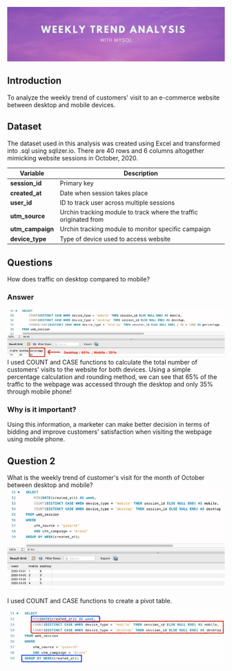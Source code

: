 ![Banner](https://github.com/Hafizah/Trend-Analysis-using-MySQL/blob/main/Images/banner.png)
## Introduction
To analyze the weekly trend of customers' visit to an e-commerce website between desktop and mobile devices.

## Dataset
The dataset used in this analysis was created using Excel and transformed into .sql using sqlizer.io. There are 40 rows and 6 columns altogether mimicking website sessions in October, 2020.

Variable | Description
---- | -------
**session_id** | Primary key
**created_at** | Date when session takes place
**user_id** | ID to track user across multiple sessions
**utm_source** | Urchin tracking module to track where the traffic originated from 
**utm_campaign** | Urchin tracking module to monitor specific campaign
**device_type** | Type of device used to access website

## Questions
How does traffic on desktop compared to mobile?

### Answer
![Banner](https://github.com/Hafizah/Trend-Analysis-using-MySQL/blob/main/Images/total%20in%20percentage.jpg)
I used COUNT and CASE functions to calculate the total number of customers' visits to the website for both devices. Using a simple percentage calculation and rounding method, we can see that 65% of the traffic to the webpage was accessed through the desktop and only 35% through mobile phone!

### Why is it important? 
Using this information, a marketer can make better decision in terms of bidding and improve customers' satisfaction when visiting the webpage using mobile phone.

## Question 2
What is the weekly trend of customer's visit for the month of October between desktop and mobile?
![Banner](https://github.com/Hafizah/Trend-Analysis-using-MySQL/blob/main/Images/weekly%20trend.jpg)

I used COUNT and CASE functions to create a pivot table.

![Banner](https://github.com/Hafizah/Trend-Analysis-using-MySQL/blob/main/Images/weekly%20trend%20colored.jpg)

